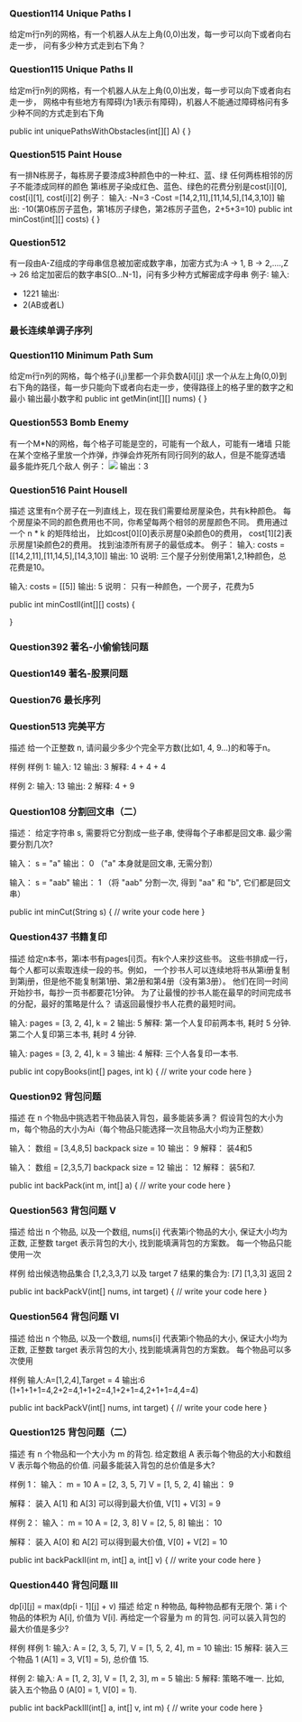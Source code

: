 ### Question114 Unique Paths I
给定m行n列的网格，有一个机器人从左上角(0,0)出发，每一步可以向下或者向右走一步，
问有多少种方式走到右下角？

### Question115 Unique Paths II
给定m行n列的网格，有一个机器人从左上角(0,0)出发，每一步可以向下或者向右走一步，
网格中有些地方有障碍(为1表示有障碍)，机器人不能通过障碍格问有多少种不同的方式走到右下角

public int uniquePathsWithObstacles(int[][] A) {
}

### Question515 Paint House
有一排N栋房子，每栋房子要漆成3种颜色中的一种:红、蓝、绿
任何两栋相邻的厉子不能漆成同样的颜色
第i栋房子染成红色、蓝色、绿色的花费分别是cost[i][0], cost[i][1], cost[i][2]
例子︰
输入:
-N=3
-Cost =[14,2,11],[11,14,5],[14,3,10]]
输出:
-10(第0栋厉子蓝色，第1栋厉子绿色，第2栋厉子蓝色，2+5+3=10)
public int minCost(int[][] costs) {
}

### Question512
有一段由A-Z组成的字母串信息被加密成数字串，加密方式为:A -> 1, B -> 2,....,Z -> 26
给定加密后的数字串S[O...N-1]，问有多少种方式解密成字母串
例子∶
输入:
- 1221
输出∶
- 2(AB或者L)

### 最长连续单调子序列
### Question110 Minimum Path Sum
给定m行n列的网格，每个格子(i,j)里都一个非负数A[i][j]
求一个从左上角(0,0)到右下角的路径，每一步只能向下或者向右走一步，使得路径上的格子里的数字之和最小
输出最小数字和
public int getMin(int[][] nums) {
}

### Question553 Bomb Enemy
有一个M*N的网格，每个格子可能是空的，可能有一个敌人，可能有一堵墙
只能在某个空格子里放一个炸弹，炸弹会炸死所有同行同列的敌人，但是不能穿透墙
最多能炸死几个敌人
例子：
![](https://bhh-bucket.oss-cn-beijing.aliyuncs.com/pic/202210102254487.png)
输出：3

### Question516 Paint HouseII
描述
这里有n个房子在一列直线上，现在我们需要给房屋染色，共有k种颜色。
每个房屋染不同的颜色费用也不同，你希望每两个相邻的房屋颜色不同。
费用通过一个 n * k 的矩阵给出，
比如cost[0][0]表示房屋0染颜色0的费用，
cost[1][2]表示房屋1染颜色2的费用。
找到油漆所有房子的最低成本。
例子：
输入:
costs = [[14,2,11],[11,14,5],[14,3,10]]
输出: 10
说明:
三个屋子分别使用第1,2,1种颜色，总花费是10。

输入:
costs = [[5]]
输出: 5
说明：
只有一种颜色，一个房子，花费为5

public int minCostII(int[][] costs) {

}

### Question392 著名-小偷偷钱问题

### Question149 著名-股票问题

### Question76 最长序列

### Question513 完美平方
描述
给一个正整数 n, 请问最少多少个完全平方数(比如1, 4, 9...)的和等于n。

样例
样例 1:
输入: 12
输出: 3
解释: 4 + 4 + 4

样例 2:
输入: 13
输出: 2
解释: 4 + 9

### Question108 分割回文串（二）
描述：
给定字符串 s, 需要将它分割成一些子串, 使得每个子串都是回文串.
最少需要分割几次?

输入： s = "a"
输出： 0 （"a" 本身就是回文串, 无需分割）

输入： s = "aab"
输出： 1 （将 "aab" 分割一次, 得到 "aa" 和 "b", 它们都是回文串）

public int minCut(String s) {
// write your code here
}

### Question437 书籍复印
描述
给定n本书，第i本书有pages[i]页。有k个人来抄这些书。
这些书排成一行，每个人都可以索取连续一段的书。例如，
一个抄书人可以连续地将书从第i册复制到第j册，但是他不能复制第1册、第2册和第4册（没有第3册）。
他们在同一时间开始抄书，每抄一页书都要花1分钟。
为了让最慢的抄书人能在最早的时间完成书的分配，最好的策略是什么？
请返回最慢抄书人花费的最短时间。

输入: pages = [3, 2, 4], k = 2
输出: 5
解释: 第一个人复印前两本书, 耗时 5 分钟. 第二个人复印第三本书, 耗时 4 分钟.

输入: pages = [3, 2, 4], k = 3
输出: 4
解释: 三个人各复印一本书.

public int copyBooks(int[] pages, int k) {
// write your code here
}

### Question92 背包问题
描述
在 n 个物品中挑选若干物品装入背包，最多能装多满？
假设背包的大小为m，每个物品的大小为Ai（每个物品只能选择一次且物品大小均为正整数）

输入： 数组 = [3,4,8,5]
backpack size = 10
输出： 9
解释： 装4和5

输入： 数组 = [2,3,5,7]
backpack size = 12
输出： 12
解释： 装5和7.

public int backPack(int m, int[] a) {
// write your code here
}

### Question563 背包问题 V
描述
给出 n 个物品, 以及一个数组, nums[i] 代表第i个物品的大小, 
保证大小均为正数, 正整数 target 表示背包的大小, 找到能填满背包的方案数。
每一个物品只能使用一次

样例
给出候选物品集合 [1,2,3,3,7] 以及 target 7
结果的集合为:
[7]
[1,3,3]
返回 2

public int backPackV(int[] nums, int target) {
// write your code here
}

### Question564 背包问题 VI
描述
给出 n 个物品, 以及一个数组, nums[i] 代表第i个物品的大小,
保证大小均为正数, 正整数 target 表示背包的大小, 找到能填满背包的方案数。
每个物品可以多次使用

样例
输人:A=[1,2,4],Target = 4
输出:6 (1+1+1+1=4,2+2=4,1+1+2=4,1+2+1=4,2+1+1=4,4=4)

public int backPackV(int[] nums, int target) {
// write your code here
}

### Question125 背包问题（二）
描述
有 n 个物品和一个大小为 m 的背包. 给定数组 A 表示每个物品的大小和数组 V 表示每个物品的价值.
问最多能装入背包的总价值是多大?

样例 1：
输入：
m = 10
A = [2, 3, 5, 7]
V = [1, 5, 2, 4]
输出：
9

解释：
装入 A[1] 和 A[3] 可以得到最大价值, V[1] + V[3] = 9


样例 2：
输入：
m = 10
A = [2, 3, 8]
V = [2, 5, 8]
输出：
10

解释：
装入 A[0] 和 A[2] 可以得到最大价值, V[0] + V[2] = 10

public int backPackII(int m, int[] a, int[] v) {
    // write your code here
}

### Question440 背包问题 III
dp[i][j] = max(dp[i - 1][j] + v)
描述
给定 n 种物品, 每种物品都有无限个. 第 i 个物品的体积为 A[i], 价值为 V[i].
再给定一个容量为 m 的背包. 问可以装入背包的最大价值是多少?

样例
样例 1:
输入: A = [2, 3, 5, 7], V = [1, 5, 2, 4], m = 10
输出: 15
解释: 装入三个物品 1 (A[1] = 3, V[1] = 5), 总价值 15.

样例 2:
输入: A = [1, 2, 3], V = [1, 2, 3], m = 5
输出: 5
解释: 策略不唯一. 比如, 装入五个物品 0 (A[0] = 1, V[0] = 1).

public int backPackIII(int[] a, int[] v, int m) {
    // write your code here
}